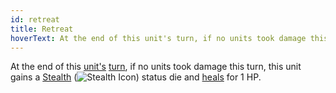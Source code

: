 ```yaml
---
id: retreat
title: Retreat
hoverText: At the end of this unit's turn, if no units took damage this turn, this unit gains a Stealth status die and heals for 1 HP.
---
```


At the end of this [unit's](/docs/glossary/unit) [turn](/docs/glossary/turn), if no units took damage this turn, this unit gains a [Stealth](/docs/status-effects/stealth) (<img src="/icons/stealth.svg" alt="Stealth Icon" class="icon-svg" />) status die and [heals](/docs/glossary/healing) for 1 HP.
